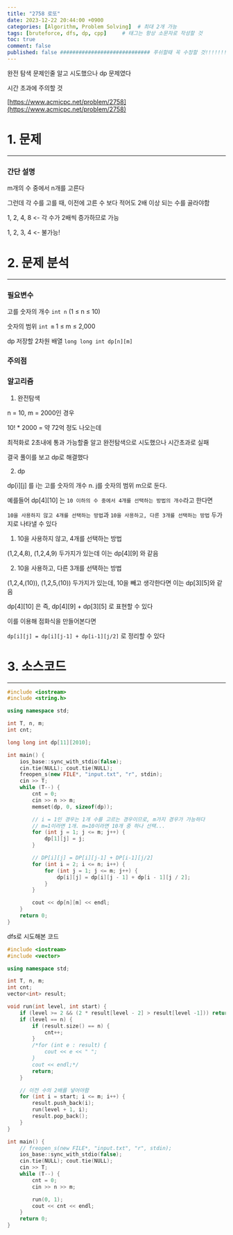 ```yaml
---
title: "2758 로또"
date: 2023-12-22 20:44:00 +0900
categories: [Algorithm, Problem Solving]  # 최대 2개 가능
tags: [bruteforce, dfs, dp, cpp]     # 태그는 항상 소문자로 작성할 것
toc: true
comment: false
published: false ############################# 푸쉬할때 꼭 수정할 것!!!!!!!!!!!!!!!!!!!!!!!!!!!!!!!!
---
```


완전 탐색 문제인줄 알고 시도했으나 dp 문제였다

시간 초과에 주의할 것

[https://www.acmicpc.net/problem/2758](https://www.acmicpc.net/problem/2758)

# 1. 문제
---
### 간단 설명
m개의 수 중에서 n개를 고른다

그런데 각 수를 고를 때, 이전에 고른 수 보다 적어도 2배 이상 되는 수를 골라야함

1, 2, 4, 8 <- 각 수가 2배씩 증가하므로 가능

1, 2, 3, 4 <- 불가능!

# 2. 문제 분석
---
### 필요변수
고를 숫자의 개수 `int n` (1 ≤ n ≤ 10)

숫자의 범위 `int m` 1 ≤ m ≤ 2,000

dp 저장할 2차원 배열 `long long int dp[n][m]`

### 주의점

### 알고리즘

1. 완전탐색

n = 10, m = 2000인 경우

10! * 2000 = 약 72억 정도 나오는데

최적화로 2초내에 통과 가능할줄 알고 완전탐색으로 시도했으나 시간초과로 실패

결국 풀이를 보고 dp로 해결했다

2. dp

dp[i][j] 를 i는 고를 숫자의 개수 n. j를 숫자의 범위 m으로 둔다.

예를들어 dp[4][10] 는 `10 이하의 수 중에서 4개를 선택하는 방법의 개수`라고 한다면

`10을 사용하지 않고 4개를 선택하는 방법`과 `10을 사용하고, 다른 3개를 선택하는 방법` 두가지로 나타낼 수 있다

1) 10을 사용하지 않고, 4개를 선택하는 방법

(1,2,4,8), (1,2,4,9) 두가지가 있는데 이는 dp[4][9] 와 같음

2) 10을 사용하고, 다른 3개를 선택하는 방법

(1,2,4,(10)), (1,2,5,(10)) 두가지가 있는데, 10을 빼고 생각한다면 이는 dp[3][5]와 같음

dp[4][10] 은 즉, dp[4][9] + dp[3][5] 로 표현할 수 있다

이를 이용해 점화식을 만들어본다면

`dp[i][j] = dp[i][j-1] + dp[i-1][j/2]` 로 정리할 수 있다



# 3. 소스코드
---


```cpp
#include <iostream>
#include <string.h>

using namespace std;

int T, n, m;
int cnt;

long long int dp[11][2010];

int main() {
	ios_base::sync_with_stdio(false);
	cin.tie(NULL); cout.tie(NULL);
	freopen_s(new FILE*, "input.txt", "r", stdin);
	cin >> T;
	while (T--) {
		cnt = 0;
		cin >> n >> m;
		memset(dp, 0, sizeof(dp));

		// i = 1인 경우는 1개 수를 고르는 경우이므로, m가지 경우가 가능하다
		// m=1이라면 1개. m=10이라면 10개 중 하나 선택...
		for (int j = 1; j <= m; j++) {
			dp[1][j] = j;
		}

		// DP[i][j] = DP[i][j-1] + DP[i-1][j/2] 
		for (int i = 2; i <= n; i++) {
			for (int j = 1; j <= m; j++) {
				dp[i][j] = dp[i][j - 1] + dp[i - 1][j / 2];
			}
		}

		cout << dp[n][m] << endl;
	}
	return 0;
}
```

dfs로 시도해본 코드
```cpp
#include <iostream>
#include <vector>

using namespace std;

int T, n, m;
int cnt;
vector<int> result;

void run(int level, int start) {
	if (level >= 2 && (2 * result[level - 2] > result[level -1])) return; // 가지치기 조건 1. 이전 수의 2배가 아니라면 가지치기
	if (level == n) {
		if (result.size() == n) {
			cnt++;
		}
		/*for (int e : result) {
			cout << e << " ";
		}
		cout << endl;*/
		return;
	}

	// 이전 수의 2배를 넣어야함 
	for (int i = start; i <= m; i++) {
		result.push_back(i);
		run(level + 1, i);
		result.pop_back();
	}
}

int main() {
	// freopen_s(new FILE*, "input.txt", "r", stdin);
	ios_base::sync_with_stdio(false);
    cin.tie(NULL); cout.tie(NULL);
    cin >> T;
	while (T--) {
		cnt = 0;
		cin >> n >> m;

		run(0, 1);
		cout << cnt << endl;
	}
	return 0;
}
```